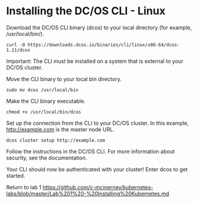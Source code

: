 # Installing the DC/OS CLI - Linux

Download the DC/OS CLI binary (dcos) to your local directory (for example, /usr/local/bin/).
```
curl -O https://downloads.dcos.io/binaries/cli/linux/x86-64/dcos-1.11/dcos
```
Important: The CLI must be installed on a system that is external to your DC/OS cluster.

Move the CLI binary to your local bin directory.
```
sudo mv dcos /usr/local/bin
```
Make the CLI binary executable.
```
chmod +x /usr/local/bin/dcos
```
Set up the connection from the CLI to your DC/OS cluster. In this example, http://example.com is the master node URL.
```
dcos cluster setup http://example.com
```
Follow the instructions in the DC/OS CLI. For more information about security, see the documentation.

Your CLI should now be authenticated with your cluster! Enter dcos to get started.

Return to lab 1 https://github.com/c-mcinerney/kubernetes-labs/blob/master/Lab%201%20-%20Installing%20Kubernetes.md

 
